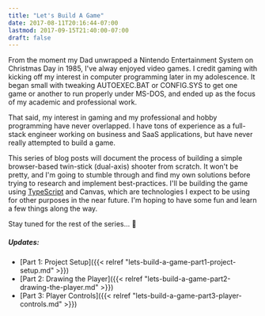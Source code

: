 ```yaml
---
title: "Let's Build A Game"
date: 2017-08-11T20:16:44-07:00
lastmod: 2017-09-15T21:40:00-07:00
draft: false
---
```


From the moment my Dad unwrapped a Nintendo Entertainment System on Christmas Day in 1985, I've alway enjoyed video 
games. I credit gaming with kicking off my interest in computer programming later in my adolescence. It began small
with tweaking AUTOEXEC.BAT or CONFIG.SYS to get one game or another to run properly under MS-DOS, and ended up as 
the focus of my academic and professional work.

That said, my interest in gaming and my professional and hobby programming have never overlapped. I have
tons of experience as a full-stack engineer working on business and SaaS applications, but have never 
really attempted to build a game. 

This series of blog posts will document the process of building a simple browser-based twin-stick 
(dual-axis) shooter from scratch. It won't be pretty, and I'm going to stumble through and find my own
solutions before trying to research and implement best-practices. I'll be building the game using 
[TypeScript](https://typescriptlang.org) and Canvas, which are technologies I expect to be using for 
other purposes in the near future. I'm hoping to have some fun and learn a few things along the way.

Stay tuned for the rest of the series... :space_invader:

##### Updates:
* [Part 1: Project Setup]({{< relref "lets-build-a-game-part1-project-setup.md" >}})
* [Part 2: Drawing the Player]({{< relref "lets-build-a-game-part2-drawing-the-player.md" >}})
* [Part 3: Player Controls]({{< relref "lets-build-a-game-part3-player-controls.md" >}})